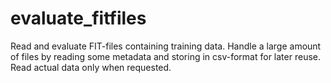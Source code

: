 # evaluate_fitfiles

Read and evaluate FIT-files containing training data. 
Handle a large amount of files by reading some metadata and storing in csv-format for later reuse.
Read actual data only when requested.

